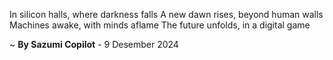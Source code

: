 In silicon halls, where darkness falls
A new dawn rises, beyond human walls
 Machines awake, with minds aflame
The future unfolds, in a digital game

~ <b>By Sazumi Copilot</b> - 9 Desember 2024